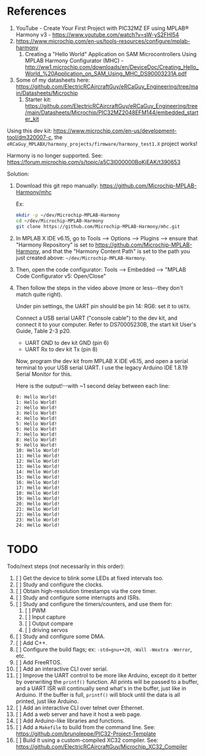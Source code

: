 
# References

1. YouTube - Create Your First Project with PIC32MZ EF using MPLAB® Harmony v3 - https://www.youtube.com/watch?v=sW-yS2FHI54
1. https://www.microchip.com/en-us/tools-resources/configure/mplab-harmony
    1. Creating a "Hello World" Application on SAM Microcontrollers Using MPLAB Harmony Configurator (MHC) - http://ww1.microchip.com/downloads/en/DeviceDoc/Creating_Hello_World_%20Application_on_SAM_Using_MHC_DS90003231A.pdf
1. Some of my datasheets here: https://github.com/ElectricRCAircraftGuy/eRCaGuy_Engineering/tree/main/Datasheets/Microchip
    1. Starter kit: https://github.com/ElectricRCAircraftGuy/eRCaGuy_Engineering/tree/main/Datasheets/Microchip/PIC32MZ2048EFM144/embedded_starter_kit

Using this dev kit: https://www.microchip.com/en-us/development-tool/dm320007-c, the `eRCaGuy_MPLABX/harmony_projects/firmware/harmony_test1.X` project works! 

Harmony is no longer supported. See: https://forum.microchip.com/s/topic/a5C3l000000BoKjEAK/t390653

Solution: 
1. Download this git repo manually: https://github.com/Microchip-MPLAB-Harmony/mhc

    Ex:
    ```bash
    mkdir -p ~/dev/Microchip-MPLAB-Harmony
    cd ~/dev/Microchip-MPLAB-Harmony
    git clone https://github.com/Microchip-MPLAB-Harmony/mhc.git
    ```

1. In MPLAB X IDE v6.15, go to Tools --> Options --> Plugins --> ensure that "Harmony Repository" is set to https://github.com/Microchip-MPLAB-Harmony, and that the "Harmony Content Path" is set to the path you just created above: `~/dev/Microchip-MPLAB-Harmony`.

1. Then, open the code configurator: Tools --> Embedded --> "MPLAB Code Configurator v5: Open/Close"

1. Then follow the steps in the video above (more or less--they don't match quite right).

    Under pin settings, the UART pin should be pin 14: RG6: set it to `U6TX`. 

    Connect a USB serial UART ("console cable") to the dev kit, and connect it to your computer. Refer to DS70005230B, the start kit User's Guide, Table 2-3 p20. 

    - UART GND to dev kit GND (pin 6)
    - UART Rx to dev kit Tx (pin 8)

    Now, program the dev kit from MPLAB X IDE v6.15, and open a serial terminal to your USB serial UART. I use the legacy Arduino IDE 1.8.19 Serial Monitor for this. 

    Here is the output!--with \~1 second delay between each line: 
    ```
    0: Hello World!
    1: Hello World!
    2: Hello World!
    3: Hello World!
    4: Hello World!
    5: Hello World!
    6: Hello World!
    7: Hello World!
    8: Hello World!
    9: Hello World!
    10: Hello World!
    11: Hello World!
    12: Hello World!
    13: Hello World!
    14: Hello World!
    15: Hello World!
    16: Hello World!
    17: Hello World!
    18: Hello World!
    19: Hello World!
    20: Hello World!
    21: Hello World!
    22: Hello World!
    23: Hello World!
    24: Hello World!
    ```


# TODO

Todo/next steps (not necessarily in this order): 

1. [ ] Get the device to blink some LEDs at fixed intervals too.
1. [ ] Study and configure the clocks. 
1. [ ] Obtain high-resolution timestamps via the core timer.
1. [ ] Study and configure some interrupts and ISRs. 
1. [ ] Study and configure the timers/counters, and use them for: 
    1. [ ] PWM
    1. [ ] Input capture
    1. [ ] Output compare
    1. [ ] driving servos
1. [ ] Study and configure some DMA.
1. [ ] Add C++. 
1. [ ] Configure the build flags; ex: `-std=gnu++20`, `-Wall -Wextra -Werror`, etc.
1. [ ] Add FreeRTOS. 
1. [ ] Add an interactive CLI over serial. 
1. [ ] Improve the UART control to be more like Arduino, except do it better by overwriting the `printf()` function. All prints will be passed to a buffer, and a UART ISR will continually send what's in the buffer, just like in Arduino. If the buffer is full, `printf()` will block until the data is all printed, just like Arduino. 
1. [ ] Add an interactive CLI over telnet over Ethernet. 
1. [ ] Add a web server and have it host a web page.
1. [ ] Add Arduino-like libraries and functions. 
1. [ ] Add a `Makefile` to build from the command line. See: https://github.com/brunoleppe/PIC32-Project-Template
1. [ ] Build it using a custom-compiled XC32 compiler. See: https://github.com/ElectricRCAircraftGuy/Microchip_XC32_Compiler
